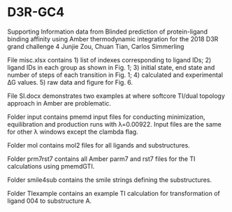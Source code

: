 # D3R-GC4
Supporting Information data from 
Blinded prediction of protein-ligand binding affinity using Amber thermodynamic integration for the 2018 D3R grand challenge 4
Junjie Zou, Chuan Tian, Carlos Simmerling

File misc.xlsx contains 1) list of indexes corresponding to ligand IDs; 2) ligand IDs in each group as shown in Fig. 1; 3) initial state, end state and number of steps of each transition in Fig. 1; 4) calculated and experimental ∆G values. 5) raw data and figure for Fig. 6. 

File SI.docx demonstrates two examples at where softcore TI/dual topology approach in Amber are problematic. 

Folder input contains pmemd input files for conducting minimization, equilibration and production runs with λ=0.00922. Input files are the same for other λ windows except the clambda flag. 

Folder mol contains mol2 files for all ligands and substructures. 

Folder prm7rst7 contains all Amber parm7 and rst7 files for the TI calculations using pmemdGTI. 

Folder smile4sub contains the smile strings defining the substructures. 

Folder TIexample contains an example TI calculation for transformation of ligand 004 to substructure A.
